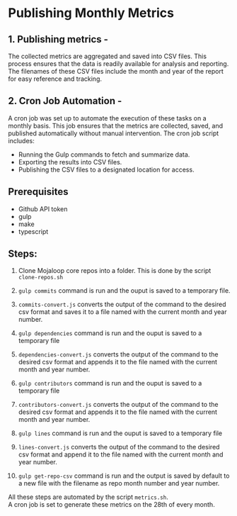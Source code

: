 # Publishing Monthly Metrics 

## 1. **Publishing metrics** - 
The collected metrics are aggregated and saved into CSV files. This process ensures that the data is readily available for analysis and reporting. The filenames of these CSV files include the month and year of the report for easy reference and tracking.

## 2. **Cron Job Automation** - 
A cron job was set up to automate the execution of these tasks on a monthly basis. This job ensures that the metrics are collected, saved, and published automatically without manual intervention. The cron job script includes:
- Running the Gulp commands to fetch and summarize data.
- Exporting the results into CSV files.
- Publishing the CSV files to a designated location for access.


## Prerequisites 
- Github API token 
- gulp 
- make 
- typescript 

## Steps: 

1. Clone Mojaloop core repos into a folder. 
This is done by the script `clone-repos.sh`

2. `gulp commits` command is run and the ouput is saved to a temporary file.

3. `commits-convert.js` converts the output of the command to the desired csv format and saves it to a file named with the current month and year number. 

4. `gulp dependencies` command is run and the ouput is saved to a temporary file 

5. `dependencies-convert.js` converts the output of the command to the desired csv format and appends it to the file named with the current month and year number. 

6. `gulp contributors` command is run and the ouput is saved to a temporary file 

7. `contributors-convert.js` converts the output of the command to the desired csv format and appends it to the file named with the current month and year number. 

8. `gulp lines` command is run and the ouput is saved to a temporary file 

9. `lines-convert.js` converts the output of the command to the desired csv format and append it to the file named with the current month and year number. 

10. `gulp get-repo-csv` command is run and the output is saved by default to a new file with the filename as repo month number and year number. 


All these steps are automated by the script `metrics.sh`. <br>
A cron job is set to generate these metrics on the 28th of every month. 